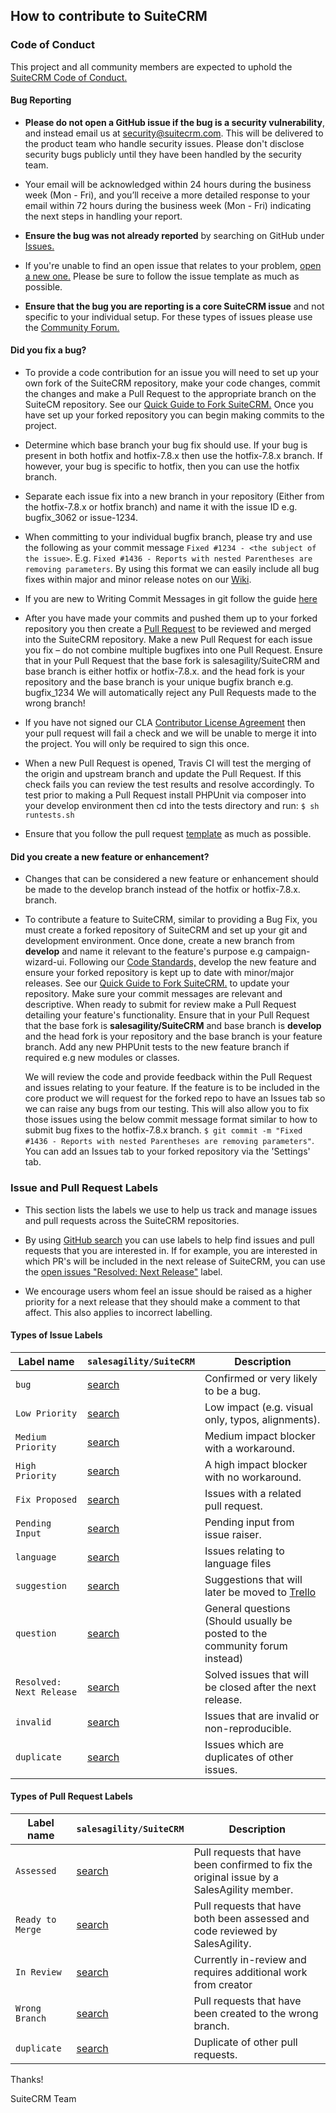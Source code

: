 ## How to contribute to SuiteCRM


### **Code of Conduct**

This project and all community members are expected to uphold the [SuiteCRM Code of Conduct.](CODE_OF_CONDUCT.md)

#### **Bug Reporting**

* **Please do not open a GitHub issue if the bug is a security vulnerability**, and instead email us at security@suitecrm.com. This will be delivered to the product team who handle security issues. Please don't disclose security bugs publicly until they have been handled by the security team.

* Your email will be acknowledged within 24 hours during the business week (Mon - Fri), and you’ll receive a more detailed response to your email within 72 hours during the business week (Mon - Fri) indicating the next steps in handling your report.

* **Ensure the bug was not already reported** by searching on GitHub under [Issues.](https://github.com/salesagility/SuiteCRM/issues)

* If you're unable to find an open issue that relates to your problem, [open a new one.](https://github.com/salesagility/SuiteCRM/issues/new) Please be sure to follow the issue template as much as possible.

* **Ensure that the bug you are reporting is a core SuiteCRM issue** and not specific to your individual setup. For these types of issues please use the [Community Forum.](https://www.suitecrm.com/forum/suite-forum.)

#### **Did you fix a bug?**

* To provide a code contribution for an issue you will need to set up your own fork of the SuiteCRM repository, make your code changes, commit the changes and make a Pull Request to the appropriate branch on the SuiteCM repository. See our [Quick Guide to Fork SuiteCRM.](https://suitecrm.com/wiki/index.php/Contributing_to_SuiteCRM#Quick_Guide_to_Fork_SuiteCRM) Once you have set up your forked repository you can begin making commits to the project.

* Determine which base branch your bug fix should use. If your bug is present in both hotfix and hotfix-7.8.x then use the hotfix-7.8.x branch. If however, your bug is specific to hotfix, then you can use the hotfix branch.

* Separate each issue fix into a new branch in your repository (Either from the hotfix-7.8.x or hotfix branch) and name it with the issue ID e.g. bugfix_3062 or issue-1234.

* When committing to your individual bugfix branch, please try and use the following as your commit message 
```Fixed #1234 - <the subject of the issue>```. E.g. ```Fixed #1436 - Reports with nested Parentheses are removing parameters```. By using this format we can easily include all bug fixes within major and minor release notes on our [Wiki](https://suitecrm.com/wiki/index.php/Main_Page).

* If you are new to Writing Commit Messages in git follow the guide [here](http://chris.beams.io/posts/git-commit/#seven-rules)

* After you have made your commits and pushed them up to your forked repository you then create a [Pull Request](https://help.github.com/articles/about-pull-requests/) to be reviewed and merged into the SuiteCRM repository. Make a new Pull Request for each issue you fix – do not combine multiple bugfixes into one Pull Request.
  Ensure that in your Pull Request that the base fork is salesagility/SuiteCRM and base branch is either hotfix or hotfix-7.8.x. and the head fork is your repository and the base branch is your unique bugfix branch e.g. bugfix_1234
  We will automatically reject any Pull Requests made to the wrong branch!

* If you have not signed our CLA [Contributor License Agreement](https://www.clahub.com/agreements/salesagility/SuiteCRM) then your pull request will fail a check and we will be unable to merge it into the project. You will only be required to sign this once.

* When a new Pull Request is opened, Travis CI will test the merging of the origin and upstream branch and update the Pull Request. If this check fails you can review the test results and resolve accordingly. To test prior to making a Pull Request install PHPUnit via composer into your develop environment then cd into the tests directory and run: ```$ sh runtests.sh```

* Ensure that you follow the pull request [template](https://github.com/salesagility/SuiteCRM/blob/master/.github/PULL_REQUEST_TEMPLATE.md) as much as possible.

#### **Did you create a new feature or enhancement?**

* Changes that can be considered a new feature or enhancement should be made to the develop branch instead of the hotfix or hotfix-7.8.x. branch.

* To contribute a feature to SuiteCRM, similar to providing a Bug Fix, you must create a forked repository of SuiteCRM and set up your git and development environment.
  Once done, create a new branch from **develop** and name it relevant to the feature's purpose e.g campaign-wizard-ui. Following our [Code Standards,](https://suitecrm.com/wiki/index.php/Coding_Standards) develop the new feature and ensure your forked repository is kept up to date with minor/major releases. See our [Quick Guide to Fork SuiteCRM.](https://suitecrm.com/wiki/index.php/Contributing_to_SuiteCRM#Quick_Guide_to_Fork_SuiteCRM) to update your repository.
  Make sure your commit messages are relevant and descriptive. When ready to submit for review make a Pull Request detailing your feature's functionality.
  Ensure that in your Pull Request that the base fork is **salesagility/SuiteCRM** and base branch is **develop** and the head fork is your repository and the base branch is your feature branch.
  Add any new PHPUnit tests to the new feature branch if required e.g new modules or classes.
  
  We will review the code and provide feedback within the Pull Request and issues relating to your feature. If the feature is to be included in the core product we will request for the forked repo to have an Issues tab so we can raise any bugs from our testing. This will also allow you to fix those issues using the below commit message format similar to how to submit bug fixes to the hotfix-7.8.x branch.
  ```$ git commit -m "Fixed #1436 - Reports with nested Parentheses are removing parameters"```. You can add an Issues tab to your forked repository via the 'Settings' tab.

### Issue and Pull Request Labels

* This section lists the labels we use to help us track and manage issues and pull requests across the SuiteCRM repositories.

* By using [GitHub search](https://help.github.com/articles/searching-issues/) you can use labels to help find issues and pull requests that you are interested in. If for example, you are interested in which PR's will be included in the next release of SuiteCRM, you can use the [open issues "Resolved: Next Release"](https://github.com/salesagility/SuiteCRM/issues?q=is%3Aopen+is%3Aissue+label%3A%22Resolved%3A+Next+Release%22) label.

* We encourage users whom feel an issue should be raised as a higher priority for a next release that they should make a comment to that affect. This also applies to incorrect labelling.

#### Types of Issue Labels

| Label name | `salesagility/SuiteCRM` | Description |
| --- | --- | --- |
| `bug` | [search][search-suitecrm-label-bug] | Confirmed or very likely to be a bug. |
| `Low Priority` | [search][search-suitecrm-label-Low-Priority] | Low impact (e.g. visual only, typos, alignments). |
| `Medium Priority` | [search][search-suitecrm-label-Medium-Priority] | Medium impact blocker with a workaround. |
| `High Priority` | [search][search-suitecrm-label-High-Priority] | A high impact blocker with no workaround. |
| `Fix Proposed` | [search][search-suitecrm-label-Fix-Proposed] | Issues with a related pull request. |
| `Pending Input` | [search][search-suitecrm-label-Pending-Input] | Pending input from issue raiser. |
| `language` | [search][search-suitecrm-label-language] | Issues relating to language files  |
| `suggestion` | [search][search-suitecrm-label-suggestion] | Suggestions that will later be moved to [Trello](https://trello.com/b/Ht7LbMqw/suitecrm-suggestion-box) |
| `question` | [search][search-suitecrm-label-question] | General questions (Should usually be posted to the community forum instead) |
| `Resolved: Next Release` | [search][search-suitecrm-label-Resolved:-Next-Release] | Solved issues that will be closed after the next release. |
| `invalid` | [search][search-suitecrm-label-invalid] | Issues that are invalid or non-reproducible. |
| `duplicate` | [search][search-suitecrm-label-duplicate] | Issues which are duplicates of other issues. |

#### Types of Pull Request Labels

| Label name | `salesagility/SuiteCRM` | Description |
| --- | --- | --- |
| `Assessed` | [search][search-suitecrm-label-Assessed] | Pull requests that have been confirmed to fix the original issue by a SalesAgility member. |
| `Ready to Merge` | [search][search-suitecrm-label-Ready-to-Merge] | Pull requests that have both been assessed and code reviewed by SalesAgility. |
| `In Review` | [search][search-suitecrm-label-In-Review] | Currently in-review and requires additional work from creator |
| `Wrong Branch` | [search][search-suitecrm-label-Wrong-Branch] | Pull requests that have been created to the wrong branch. |
| `duplicate` | [search][search-suitecrm-label-duplicate] | Duplicate of other pull requests. |

[search-suitecrm-label-bug]: https://github.com/salesagility/SuiteCRM/labels/bug
[search-suitecrm-label-Low-Priority]: https://github.com/salesagility/SuiteCRM/labels/Low%20Priority
[search-suitecrm-label-Medium-Priority]: https://github.com/salesagility/SuiteCRM/labels/Medium%20Priority
[search-suitecrm-label-High-Priority]: https://github.com/salesagility/SuiteCRM/labels/High%20Priority
[search-suitecrm-label-Fix-Proposed]: https://github.com/salesagility/SuiteCRM/labels/Fix%20Proposed
[search-suitecrm-label-Pending-Input]: https://github.com/salesagility/SuiteCRM/labels/Pending%20Input
[search-suitecrm-label-language]: https://github.com/salesagility/SuiteCRM/labels/language
[search-suitecrm-label-suggestion]: https://github.com/salesagility/SuiteCRM/labels/suggestion
[search-suitecrm-label-question]: https://github.com/salesagility/SuiteCRM/labels/question
[search-suitecrm-label-Resolved:-Next-Release]: https://github.com/salesagility/SuiteCRM/labels/Resolved%3A%20Next%20Release
[search-suitecrm-label-invalid]: https://github.com/salesagility/SuiteCRM/labels/invalid
[search-suitecrm-label-duplicate]: https://github.com/salesagility/SuiteCRM/labels/duplicate

[search-suitecrm-label-Assessed]: https://github.com/salesagility/SuiteCRM/pulls?q=is%3Aopen+is%3Apr+label%3AAssessed
[search-suitecrm-label-Ready-to-Merge]: https://github.com/salesagility/SuiteCRM/pulls?q=is%3Aopen+is%3Apr+label%3A%22Ready+to+Merge%22
[search-suitecrm-label-In-Review]: https://github.com/salesagility/SuiteCRM/pulls?q=is%3Aopen+is%3Apr+label%3A%22In+Review%22
[search-suitecrm-label-Wrong-Branch]: https://github.com/salesagility/SuiteCRM/pulls?q=is%3Aopen+is%3Apr+label%3A%22Wrong+Branch%22
[search-suitecrm-label-duplicate]: https://github.com/salesagility/SuiteCRM/pulls?q=is%3Aopen+is%3Apr+label%3Aduplicate

Thanks!

SuiteCRM Team
